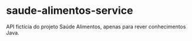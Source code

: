 # saude-alimentos-service

API fictícia do projeto Saúde Alimentos, apenas para rever conhecimentos Java.
